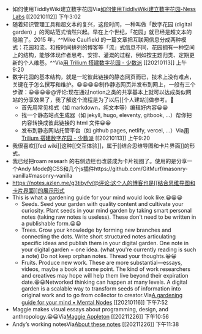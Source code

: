 - 如何使用TiddlyWiki建立数字花园Via[如何使用TiddlyWiki建立数字花园-Ness Labs](https://nesslabs.com/digital-garden-tiddlywiki) [[20210112]] 下午3:02
- 随着知识管理工具和超文本的复兴，这段时间，一种叫做「数字花园 (digital garden) 」的网站范式悄然兴起。早在上个世纪，「花园」就已经是超文本的隐喻了。2015 年，^^Mike Caulfield 的一篇文章把互联网信息分成两种模式：花园和流。和按时间排列的博客等「流」式信息不同，花园拥有一种空间上的结构，能够体现作者思考、安排、灌溉的过程，例如按主题归类、定期更新的个人维基。^^Via[用 Trilium 搭建数字花园 - 少数派](https://sspai.com/post/63046) [[20210113]] 上午9:20
- 数字花园的基本结构，就是一坨彼此链接的静态网页而已，技术上没有难点，关键在于怎么撰写和维护。😀😀😀😀制作静态网页并发布到网上，一般有三个步骤：😀😀😀😀@评论:现在通过notion之类的共享基本上就可以达成类似网站的分享效果了，我了解这个流程是为了以后[[个人建站]]做参考。
    - 首先用常见格式（如 markdown，纯文本等）编辑好内容😀😀
    - 找一个静态站点生成器（如 jekyll, hugo, eleventy, gitbook, …）帮你把内容转换成彼此链接的 html 文件😀😀
    - 发布到静态网站托管平台（如 github pages, netlify, vercel, …）Via[用 Trilium 搭建数字花园 - 少数派](https://sspai.com/post/63046) [[20210113]] 上午9:20
- 我很喜欢[[fed wiki]]这种[[交互体验]]，属于[[结合思维导图和卡片界面]]的形式。
- 我已经把roam researh 的右侧边栏也改装成为卡片视图了。使用的是分享一个Andy Mode的CSS和几个js插件https://github.com/GitMurf/masonry-vanilla#masonry-vanilla
- https://notes.azlen.me/g3tibyfv/@评论:这个人的博客也是[[结合思维导图和卡片界面]]的展示形式
- This is what a gardening guide for your mind would look like:😀😀😀
    - Seeds. Seed your garden with quality content and cultivate your curiosity. Plant seeds in your mind garden by taking smart personal notes (taking raw notes is useless). These don't need to be written in a publishable form.😀😀
    - Trees. Grow your knowledge by forming new branches and connecting the dots. Write short structured notes articulating specific ideas and publish them in your digital garden. One note in your digital garden = one idea. (what you're currently reading is such a note) Do not keep orphan notes. Thread your thoughts.😀😀
    - Fruits. Produce new work. These are more substantial—essays, videos, maybe a book at some point. The kind of work researchers and creatives may hope will help them live beyond their expiration date.😀😀Networked thinking can happen at many levels. A digital garden is a scalable way to transform seeds of information into original work and to go from collector to creator.Via[A gardening guide for your mind • Mental Nodes](https://www.mentalnodes.com/a-gardening-guide-for-your-mind) [[20210116]] 下午7:52
- Maggie makes visual essays about programming, design, and anthropology.😀😀Via[Maggie Appleton](https://maggieappleton.com/) [[20211226]] 下午10:56
- Andyʼs working notesVia[About these notes](https://notes.andymatuschak.org/About_these_notes) [[20211226]] 下午11:38
